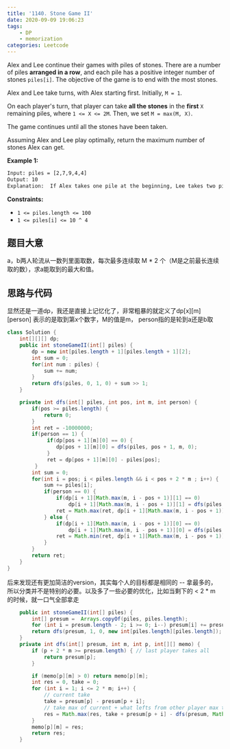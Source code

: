 ```yaml
---
title: '1140. Stone Game II'
date: 2020-09-09 19:06:23
tags: 
    - DP
    - memorization
categories: Leetcode
---
```

<!--more -->
Alex and Lee continue their games with piles of stones. There are a number of piles **arranged in a row**, and each pile has a positive integer number of stones `piles[i]`. The objective of the game is to end with the most stones.

Alex and Lee take turns, with Alex starting first. Initially, `M = 1`.

On each player's turn, that player can take **all the stones** in the **first** `X` remaining piles, where `1 <= X <= 2M`. Then, we set `M = max(M, X)`.

The game continues until all the stones have been taken.

Assuming Alex and Lee play optimally, return the maximum number of stones Alex can get.
<!--more -->

**Example 1:**

``` txt
Input: piles = [2,7,9,4,4]
Output: 10
Explanation:  If Alex takes one pile at the beginning, Lee takes two piles, then Alex takes 2 piles again. Alex can get 2 + 4 + 4 = 10 piles in total. If Alex takes two piles at the beginning, then Lee can take all three piles left. In this case, Alex get 2 + 7 = 9 piles in total. So we return 10 since it's larger.
```

**Constraints:**

- `1 <= piles.length <= 100`
- `1 <= piles[i] <= 10 ^ 4`

## 题目大意

a，b两人轮流从一数列里面取数，每次最多连续取 M * 2 个（M是之前最长连续取的数），求a能取到的最大和值。

## 思路与代码

显然还是一道dp，我还是直接上记忆化了，非常粗暴的就定义了dp[x][m][person] 表示的是取到第x个数字，M的值是m， person指的是轮到a还是b取

```java
class Solution {
    int[][][] dp;
    public int stoneGameII(int[] piles) {
        dp = new int[piles.length + 1][piles.length + 1][2];
        int sum = 0;
        for(int num : piles) {
            sum += num;
        }
        return dfs(piles, 0, 1, 0) + sum >> 1;
    }

    private int dfs(int[] piles, int pos, int m, int person) {
        if(pos >= piles.length) {
            return 0;
        }
        int ret = -10000000;
        if(person == 1) {
             if(dp[pos + 1][m][0] == 0) {
                dp[pos + 1][m][0] = dfs(piles, pos + 1, m, 0);
             }
             ret = dp[pos + 1][m][0] - piles[pos];
         }
        int sum = 0;
        for(int i = pos; i < piles.length && i < pos + 2 * m ; i++) {
            sum += piles[i];
            if(person == 0) {
                if(dp[i + 1][Math.max(m, i - pos + 1)][1] == 0)
                    dp[i + 1][Math.max(m, i - pos + 1)][1] = dfs(piles, i + 1, Math.max(m, i - pos + 1), 1);
                ret = Math.max(ret, dp[i + 1][Math.max(m, i - pos + 1)][1] + sum);
            } else {
                if(dp[i + 1][Math.max(m, i - pos + 1)][0] == 0)
                    dp[i + 1][Math.max(m, i - pos + 1)][0] = dfs(piles, i + 1, Math.max(m, i - pos + 1), 0);
                ret = Math.min(ret, dp[i + 1][Math.max(m, i - pos + 1)][0] - sum);
            }
        }
        return ret;
    }
}
```

后来发现还有更加简洁的version，其实每个人的目标都是相同的 -- 拿最多的， 所以分类并不是特别的必要。以及多了一些必要的优化，比如当剩下的 < 2 * m 的时候，就一口气全部拿走

``` java
    public int stoneGameII(int[] piles) {
        int[] presum =  Arrays.copyOf(piles, piles.length);
        for (int i = presum.length - 2; i >= 0; i--) presum[i] += presum[i + 1];
        return dfs(presum, 1, 0, new int[piles.length][piles.length]);
    }
    private int dfs(int[] presum, int m, int p, int[][] memo) {
        if (p + 2 * m >= presum.length) { // last player takes all
            return presum[p];
        }

        if (memo[p][m] > 0) return memo[p][m];
        int res = 0, take = 0;
        for (int i = 1; i <= 2 * m; i++) {
            // current take
            take = presum[p] - presum[p + i];
            // take max of current + what lefts from other player max take
            res = Math.max(res, take + presum[p + i] - dfs(presum, Math.max(i, m), p + i, memo));
        }
        memo[p][m] = res;
        return res;
    }
```
